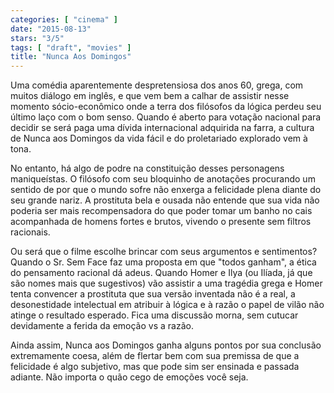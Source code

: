 ```yaml
---
categories: [ "cinema" ]
date: "2015-08-13"
stars: "3/5"
tags: [ "draft", "movies" ]
title: "Nunca Aos Domingos"
---
```

Uma comédia aparentemente despretensiosa dos anos 60, grega, com muitos
diálogo em inglês, e que vem bem a calhar de assistir nesse momento
sócio-econômico onde a terra dos filósofos da lógica perdeu seu
último laço com o bom senso. Quando é aberto para votação nacional
para decidir se será paga uma dívida internacional adquirida na farra,
a cultura de Nunca aos Domingos da vida fácil e do proletariado explorado
vem à tona.

No entanto, há algo de podre na constituição desses personagens
maniqueístas. O filósofo com seu bloquinho de anotações procurando um
sentido de por que o mundo sofre não enxerga a felicidade plena diante
do seu grande nariz. A prostituta bela e ousada não entende que sua
vida não poderia ser mais recompensadora do que poder tomar um banho
no cais acompanhada de homens fortes e brutos, vivendo o presente sem
filtros racionais.

Ou será que o filme escolhe brincar com seus argumentos e
sentimentos? Quando o Sr. Sem Face faz uma proposta em que "todos
ganham", a ética do pensamento racional dá adeus. Quando Homer e Ilya
(ou Ilíada, já que são nomes mais que sugestivos) vão assistir a uma
tragédia grega e Homer tenta convencer a prostituta que sua versão
inventada não é a real, a desonestidade intelectual em atribuir
à lógica e à razão o papel de vilão não atinge o resultado
esperado. Fica uma discussão morna, sem cutucar devidamente a ferida
da emoção vs a razão.

Ainda assim, Nunca aos Domingos ganha alguns pontos por sua conclusão
extremamente coesa, além de flertar bem com sua premissa de que a
felicidade é algo subjetivo, mas que pode sim ser ensinada e passada
adiante. Não importa o quão cego de emoções você seja.
